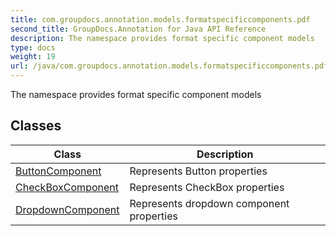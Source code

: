 ```yaml
---
title: com.groupdocs.annotation.models.formatspecificcomponents.pdf
second_title: GroupDocs.Annotation for Java API Reference
description: The namespace provides format specific component models
type: docs
weight: 19
url: /java/com.groupdocs.annotation.models.formatspecificcomponents.pdf/
---
```


The namespace provides format specific component models


## Classes

| Class | Description |
| --- | --- |
| [ButtonComponent](../com.groupdocs.annotation.models.formatspecificcomponents.pdf/buttoncomponent) | Represents Button properties |
| [CheckBoxComponent](../com.groupdocs.annotation.models.formatspecificcomponents.pdf/checkboxcomponent) | Represents CheckBox properties |
| [DropdownComponent](../com.groupdocs.annotation.models.formatspecificcomponents.pdf/dropdowncomponent) | Represents dropdown component properties |
